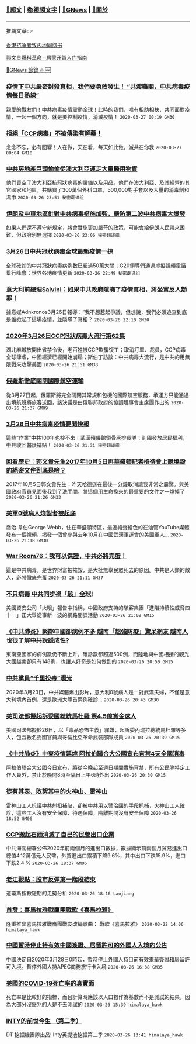 ###  [:eagle:郭文](https://github.com/ourhimalayas/txt) | [:books:視頻文字](https://github.com/ourhimalayas/txt/blob/master/content/README.md) | [:newspaper:GNews](https://github.com/ourhimalayas/txt/blob/master/content/gnews/README.md) | [:pray:關於](https://github.com/ourhimalayas/home/tree/master/about)
---

推薦文章:point_right:

[香港抗争者致内地同胞书](https://github.com/ourhimalayas/news/blob/master/2019/08/a_letter_from_the_hong_kong_people.md)

[郭文贵爆料革命 · 启蒙开智入门指南](https://github.com/ourhimalayas/txt/issues/1)

[:newspaper:GNews 節錄 :fire: :new:](https://github.com/ourhimalayas/txt/blob/master/content/gnews/README.md) 



### [疫情下中共嚴密封殺真相，我們要勇敢發生！ “共渡難關，中共病毒疫情每日熱線”](/content/gnews/1/README.md)

親愛的戰友們！中共病毒疫情震動全球！此時的我們，唯有相助相扶，共同面對疫情，一起一個方向，就是要控制疫情，消滅疫情！  `2020-03-27 00:19 GM30`

### [拒絕「CCP病毒」不被傳染有解藥！](/content/gnews/2/README.md)

念念不忘，必有回響！人在做，天在看，每天如此做，滅共在你我  `2020-03-27 00:04 GM10`

### [中共房地產巨頭偷偷從澳大利亞運走大量醫用物資](/content/gnews/3/README.md)

他們買空了澳大利亞抗冠狀病毒的設備以及用品。他們在澳大利亞、及其經營的其它國家和地區，共購買了300萬個外科口罩，500,000對手套以及大量的消毒劑和濕巾  `2020-03-26 23:51 秘密翻译组`

### [伊朗及中東地區針對中共病毒措施加強，嚴防第二波中共病毒大爆發](/content/gnews/4/README.md)

如果人們還不遵守新規定，將會實施更加嚴苛的政策，可能會給伊朗人民帶來困難，但政府別無選擇  `2020-03-26 23:06 秘密翻译组`

### [3月26日中共冠狀病毒全球最新疫情一掠](/content/gnews/5/README.md)

全球確診的中共冠狀病毒病例數已超過50萬大關；G20領導們通過虛擬視頻電話舉行峰會；世界各地疫情更新  `2020-03-26 22:49 秘密翻译组`

### [意大利前總理Salvini：如果中共政府隱瞞了疫情真相，將坐實反人類罪！](/content/gnews/6/README.md)

據意媒Adnkronos3月26日報導：“我不想惹起爭議，但想說，我們必須追查到底是誰掀起了這場疫情，並隱瞞了真相？  `2020-03-26 22:10 GM30`

### [2020年3月26日CCP冠狀病毒大流行第62集](/content/gnews/7/README.md)

湖北麻城放開出省禁令後，老百姓被CCP欺騙復工；取消訂單、裁員，CCP病毒全球肆虐，中國經濟已經開始崩塌；斯伯丁訪談：中共病毒大流行，是中共的用無限戰來攻擊美國  `2020-03-26 21:51 GM33`

### [俄羅斯徹底關閉國際航空運輸](/content/gnews/8/README.md)

從3月27日起，俄羅斯將完全關閉其常規和包機的國際航空服務，承運方只能通過出境航班將旅客送回，該決議是由俄聯邦政府的協調理事會主席團作出的  `2020-03-26 21:37 GM09`

### [3月26日中共病毒疫情要聞快報](/content/gnews/9/README.md)

這些“作業”中共100年也抄不來！武漢殯儀館領骨灰排長隊；別國發放居民福利，中共收回醫護補貼！  `2020-03-26 21:31 秘密翻译组`

### [回看歷史：郭文貴先生2017年10月5日再華盛頓記者招待會上說燒毀的絕密文件到底是啥？](/content/gnews/10/README.md)

2017年10月5日郭文貴先生：昨天哈德遜在最後一分鐘取消讓我非常之震驚。與美國政府官員見面後我到了洗手間，將這個用生命換來的最重要的文件之一燒掉了  `2020-03-26 21:26 GM33`

### [美軍0號病人炮製者被起底](/content/gnews/11/README.md)

喬治.韋伯George Webb，住在華盛頓特區，最近繪聲繪色的在油管YouTube媒體發布一個視頻，揭發一個曾參與去年10月在中國武漢軍運會的美國軍人...  `2020-03-26 21:18 GM30`

### [War Room76：我可以保證，中共必將完蛋！](/content/gnews/12/README.md)

這是中共病毒，是世界財富被摧毀，是大批無辜民眾死去的原因。中共是人類的敵人，必將徹底完蛋  `2020-03-26 21:11 GM37`

### [不只病毒 中共同步禍「駭」全球!](/content/gnews/13/README.md)

美國資安公司「火眼」報告中指稱，中國政府支持的駭客集團「進階持續性威脅四十一」正大舉從事新一波的網路間諜活動  `2020-03-26 21:08 GM15`

### [《中共肺炎》緊鄰中國卻病例不多 越南「超強防疫」驚呆網友 越南人也很了解中共說謊成性?](/content/gnews/14/README.md)

東南亞國家的病例數仍不斷上升，確診數都超過500例，而陸地與中國相接的觀光大國越南卻只有148例，也讓人好奇是如何做到的  `2020-03-26 20:50 GM15`

### [中共黨員“千里投毒”曝光](/content/gnews/15/README.md)

2020年3月23日，中共媒體爆出影片，意大利0號病人是一對武漢夫婦，不僅是意大利境內首例，還是歐洲大陸首兩例確診...  `2020-03-26 20:43 GM30`

### [美司法部擬起訴委國總統馬杜羅 祭4.5億賞金逮人](/content/gnews/16/README.md)

美國司法部擬於26日，以「毒品恐怖主義」罪嫌，起訴委內瑞拉總統馬杜羅等多人，包含數名委國官員與哥倫比亞革命武裝部隊成員  `2020-03-26 20:39 GM15`

### [《中共肺炎》中東疫情延燒 阿拉伯聯合大公國宣布宵禁4天全國消毒](/content/gnews/17/README.md)

阿拉伯聯合大公國今日宣布，將從今晚起至週日期間實施宵禁，所有公民除特定工作人員外，禁止於晚間8時至隔日上午6時外出  `2020-03-26 20:30 GM15`

### [徒有其表、敗絮其中的火神山、雷神山](/content/gnews/18/README.md)

雷神山工人抗議中共剋扣補貼，卻被中共用以警治國的手段抓捕，火神山工人確診，這些工人沒有安全保障、待遇保障，隔離期間沒有安全保障  `2020-03-26 18:52 GM06`

### [CCP搬起石頭消滅了自己的民營出口企業](/content/gnews/19/README.md)

中共海關總署公佈2020年前兩個月的進出口數據，數據顯示前兩個月貿易進出口總值4.12萬億元人民幣，外貿進出口累積下降9.6%，其中出口下跌15.9%，進口下跌2.4 %  `2020-03-26 18:37 GM06`

### [老江觀點：股市反彈第一階段結束](/content/gnews/20/README.md)

道瓊斯指數短期的走勢分析  `2020-03-26 18:16 Laojiang`

### [首發：喜馬拉雅戰鷹團戰歌《喜馬拉雅》](/content/gnews/21/README.md)

隆重推出喜馬拉雅戰鷹團戰友改編歌曲： 戰歌《喜馬拉雅》  `2020-03-22 14:06 himalaya_hawk`

### [中國暫時停止持有效中國簽證、居留許可的外國人入境的公告](/content/gnews/22/README.md)

中國決定自2020年3月28日0時起，暫時停止外國人持目前有效來華簽證和居留許可入境。暫停外國人持APEC商務旅行卡入境  `2020-03-26 16:38 GM35`

### [美國的COVID-19死亡率的真實面](/content/gnews/23/README.md)

死亡率是比較好的指標，而且計算時應該以人口數作為基數而不是測試的結果，因為大部分沒癥兆的人是不去測試的  `2020-03-26 15:39 himalaya_hawk`

### [INTY的前世今生 （第二季）](/content/gnews/24/README.md)

DT 挖掘機團隊出品! Inty英提渣挖掘第二季  `2020-03-26 13:41 himalaya_hawk`

